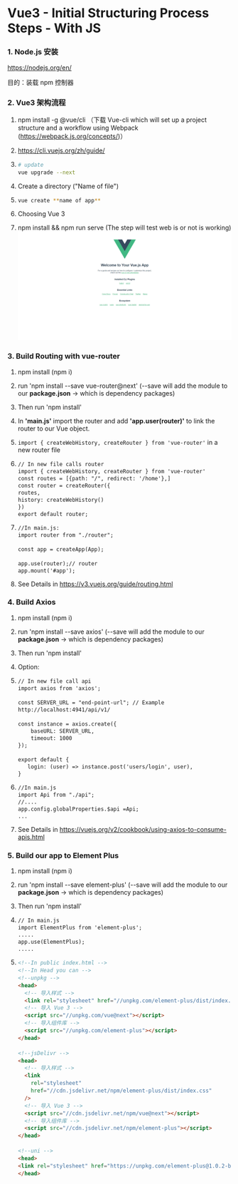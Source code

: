 # Vue3 - Initial Structuring Process Steps - With JS

### 1. Node.js 安装 

https://nodejs.org/en/ 

目的：装载 npm 控制器



### 2. Vue3 架构流程

1. npm install -g @vue/cli （下载 Vue-cli which will set up a project structure and a workflow using Webpack (https://webpack.js.org/concepts/)）

2. https://cli.vuejs.org/zh/guide/

3. ``` bash
   # update
   vue upgrade --next
   ```

4. Create a directory ("Name of file")

5. ```bash
   vue create **name of app**
   ```

6. Choosing Vue 3

5. npm install && npm run serve (The step will test web is or not is working)![1](./MD_image/1.png)



### 3. Build Routing with vue-router

1. npm install (npm i)

2. run 'npm install --save vue-router@next'  (--save will add the module to our **package.json** -> which is dependency packages)

3. Then run 'npm install'

4. In **'main.js'** import the router and add **'app.user(router)'** to link the router to our Vue object.

5. ```import { createWebHistory, createRouter } from 'vue-router'``` in a new router file

6. ``` vue
   // In new file calls router
   import { createWebHistory, createRouter } from 'vue-router'
   const routes = [{path: "/", redirect: '/home'},]
   const router = createRouter({
   routes,
   history: createWebHistory()
   })
   export default router;

7. ``` vue
   //In main.js:
   import router from "./router";
   
   const app = createApp(App);
   
   app.use(router);// router 
   app.mount('#app');
   ```

8. See Details in https://v3.vuejs.org/guide/routing.html





### 4. Build Axios

1. npm install (npm i)

2. run 'npm install --save axios'  (--save will add the module to our **package.json** -> which is dependency packages)

3. Then run 'npm install'

4. Option: 

5. ``` vue
   // In new file call api
   import axios from 'axios';
   
   const SERVER_URL = "end-point-url"; // Example http://localhost:4941/api/v1/
   
   const instance = axios.create({
       baseURL: SERVER_URL,
       timeout: 1000
   });
   
   export default {
      login: (user) => instance.post('users/login', user),
   }
   ```

6. ```vue
   //In main.js
   import Api from "./api";
   //....
   app.config.globalProperties.$api =Api;
   ...
   ```

7. See Details in https://vuejs.org/v2/cookbook/using-axios-to-consume-apis.html



### 5. Build our app to Element Plus

1. npm install (npm i)

2. run 'npm install --save element-plus'  (--save will add the module to our **package.json** -> which is dependency packages)

3. Then run 'npm install' 

4. ``` vue
   // In main.js
   import ElementPlus from 'element-plus';
   .....
   app.use(ElementPlus);
   .....
   
   ```

5. ```html
   <!--In public index.html -->
   <!--In Head you can -->
   <!--unpkg -->
   <head>
     <!-- 导入样式 -->
     <link rel="stylesheet" href="//unpkg.com/element-plus/dist/index.css" />
     <!-- 导入 Vue 3 -->
     <script src="//unpkg.com/vue@next"></script>
     <!-- 导入组件库 -->
     <script src="//unpkg.com/element-plus"></script>
   </head>
   
   <!--jsDelivr -->
   <head>
     <!-- 导入样式 -->
     <link
       rel="stylesheet"
       href="//cdn.jsdelivr.net/npm/element-plus/dist/index.css"
     />
     <!-- 导入 Vue 3 -->
     <script src="//cdn.jsdelivr.net/npm/vue@next"></script>
     <!-- 导入组件库 -->
     <script src="//cdn.jsdelivr.net/npm/element-plus"></script>
   </head>
   
   <!--uni -->
   <head>
   <link rel="stylesheet" href="https://unpkg.com/element-plus@1.0.2-beta.41/lib/theme-chalk/index.css" crossorigin="anonymous">
   </head>
   ```
